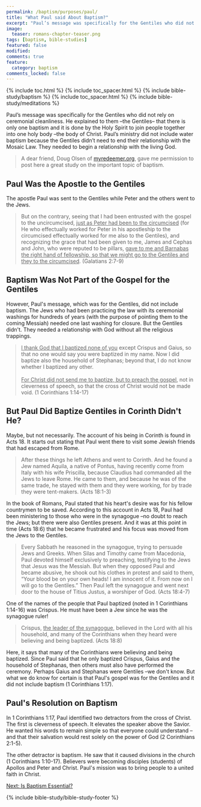 ```yaml
---
permalink: /baptism/purposes/paul/
title: "What Paul said About Baptism?"
excerpt: "Paul’s message was specifically for the Gentiles who did not rely on ceremonial cleanliness. He explained to them –the Gentiles– that there is only one baptism and it is done by the Holy Spirit to join people together into one holy body –the body of Christ. Paul’s ministry did not include water baptism because the Gentiles didn’t need to end their relationship with the Mosaic Law. They needed to begin a relationship with the living God."
image: 
  teaser: romans-chapter-teaser.png
tags: [baptism, bible-studies]
featured: false
modified:
comments: true
feature:
  category: baptism
comments_locked: false
---
```


{% include toc.html %}
{% include toc_spacer.html %}
{% include bible-study/baptism %}
{% include toc_spacer.html %}
{% include bible-study/meditations %}

Paul’s message was specifically for the Gentiles who did not rely on ceremonial cleanliness. He explained to them –the Gentiles– that there is only one baptism and it is done by the Holy Spirit to join people together into one holy body –the body of Christ. Paul’s ministry did not include water baptism because the Gentiles didn’t need to end their relationship with the Mosaic Law. They needed to begin a relationship with the living God.

> A dear friend, Doug Olsen of <a href="http://myredeemer.org">myredeemer.org</a>, gave me permission to post here a great study on the important topic of baptism.

## Paul Was the Apostle to the Gentiles

The apostle Paul was sent to the Gentiles while Peter and the others went to the Jews.

> But on the contrary, seeing that I had been entrusted with the gospel to the uncircumcised, <u>just as Peter had been to the circumcised</u> (for He who effectually worked for Peter in his apostleship to the circumcised effectually worked for me also to the Gentiles), and recognizing the grace that had been given to me, James and Cephas and John, who were reputed to be pillars, <u>gave to me and Barnabas the right hand of fellowship, so that we might go to the Gentiles and they to the circumcised</u>. (Galatians 2:7-9)

## Baptism Was Not Part of the Gospel for the Gentiles

However, Paul's message, which was for the Gentiles, did not include baptism. The Jews who had been practicing the law with its ceremonial washings for hundreds of years (with the purpose of pointing them to the coming Messiah) needed one last washing for closure. But the Gentiles didn't. They needed a relationship with God without all the religious trappings.

> <u>I thank God that I baptized none of you</u> except Crispus and Gaius, so that no one would say you were baptized in my name. Now I did baptize also the household of Stephanas; beyond that, I do not know whether I baptized any other.
<br /><br />
<u>For Christ did not send me to baptize, but to preach the gospel</u>, not in cleverness of speech, so that the cross of Christ would not be made void. (1 Corinthians 1:14-17)

## But Paul Did Baptize Gentiles in Corinth Didn't He?

Maybe, but not necessarily. The account of his being in Corinth is found in Acts 18. It starts out stating that Paul went there to visit some Jewish friends that had escaped from Rome.

> After these things he left Athens and went to Corinth. And he found a Jew named Aquila, a native of Pontus, having recently come from Italy with his wife Priscilla, because Claudius had commanded all the Jews to leave Rome. He came to them, and because he was of the same trade, he stayed with them and they were working, for by trade they were tent-makers. (Acts 18:1-3)

In the book of Romans, Paul stated that his heart's desire was for his fellow countrymen to be saved. According to this account in Acts 18, Paul had been ministering to those who were in the synagogue –no doubt to reach the Jews; but there were also Gentiles present. And it was at this point in time (Acts 18:6) that he became frustrated and his focus was moved from the Jews to the Gentiles.

> Every Sabbath he reasoned in the synagogue, trying to persuade Jews and Greeks. When Silas and Timothy came from Macedonia, Paul devoted himself exclusively to preaching, testifying to the Jews that Jesus was the Messiah. But when they opposed Paul and became abusive, he shook out his clothes in protest and said to them, “Your blood be on your own heads! I am innocent of it. From now on I will go to the Gentiles.” Then Paul left the synagogue and went next door to the house of Titius Justus, a worshiper of God. (Acts 18:4-7)

One of the names of the people that Paul baptized (noted in 1 Corinthians 1:14-16) was Crispus. He must have been a Jew since he was the synagogue ruler!

> Crispus, <u>the leader of the synagogue</u>, believed in the Lord with all his household, and many of the Corinthians when they heard were believing and being baptized. (Acts 18:8)

Here, it says that many of the Corinthians were believing and being baptized. Since Paul said that he only baptized Crispus, Gaius and the household of Stephanas, then others must also have performed the ceremony. Perhaps Gaius and Stephanas were Gentiles –we don't know. But what we do know for certain is that Paul's gospel was for the Gentiles and it did not include baptism (1 Corinthians 1:17).

## Paul's Resolution on Baptism

In 1 Corinthians 1:17, Paul identified two detractors from the cross of Christ. The first is cleverness of speech. It elevates the speaker above the Savior. He wanted his words to remain simple so that everyone could understand –and that their salvation would rest solely on the power of God (2 Corinthians 2:1-5).

The other detractor is baptism. He saw that it caused divisions in the church (1 Corinthians 1:10-17). Believers were becoming disciples (students) of Apollos and Peter and Christ. Paul's mission was to bring people to a united faith in Christ.

<a href="{{ site.url }}/baptism/essential/">Next: Is Baptism Essential?</a>

{% include bible-study/bible-study-footer %}
